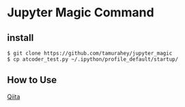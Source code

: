 # Jupyter Magic Command
## install

`$ git clone https://github.com/tamurahey/jupyter_magic`  
`$ cp atcoder_test.py ~/.ipython/profile_default/startup/`

## How to Use

[Qiita](https://qiita.com/tamurahey/items/e74af732d693988fd81d)
